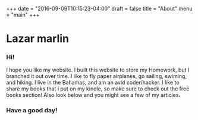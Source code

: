 +++
date = "2016-09-09T10:15:23-04:00"
draft = false
title = "About"
menu  = "main"
+++

# Lazar marlin

###  Hi!

I hope you like my website. I built this website to store my Homework, but I branched it out over time.
I like to fly paper airplanes, go sailing, swiming, and hiking.
I live in the Bahamas, and am an avid coder/hacker. I like to share my books that i put on my kindle, so make sure to check out the free books section! Also look below and you might see a few of my articles. 
### Have a good day!

